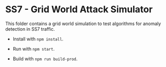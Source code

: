 # SS7 - Grid World Attack Simulator
This folder contains a grid world simulation to test algorithms for anomaly detection in SS7 traffic.

* Install with ``npm install``.

* Run with ``npm start``.

* Build with ``npm run build-prod``.